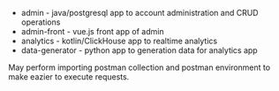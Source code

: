 - admin - java/postgresql app to account administration and CRUD operations
- admin-front - vue.js front app of admin
- analytics - kotlin/ClickHouse app to realtime analytics
- data-generator - python app to generation data for analytics app

May perform importing postman collection and postman environment to make eazier to execute requests.